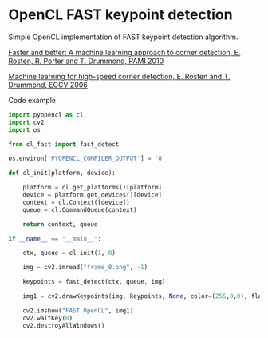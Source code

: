# OpenCL FAST keypoint detection

Simple OpenCL implementation of FAST keypoint detection algorithm.

   [Faster and better: A machine learning approach to corner detection, E. Rosten, R. Porter and T. Drummond, PAMI 2010](https://www.edwardrosten.com/work/rosten_2008_faster.pdf)
   
   [Machine learning for high-speed corner detection, E. Rosten and T. Drummond, ECCV 2006](https://www.edwardrosten.com/work/rosten_2006_machine.pdf)

Code example 

```python
import pyopencl as cl
import cv2
import os

from cl_fast import fast_detect

os.environ['PYOPENCL_COMPILER_OUTPUT'] = '0'

def cl_init(platform, device):

    platform = cl.get_platforms()[platform]
    device = platform.get_devices()[device]
    context = cl.Context([device])
    queue = cl.CommandQueue(context)

    return context, queue

if __name__ == "__main__":

    ctx, queue = cl_init(1, 0)

    img = cv2.imread("frame_0.png", -1)

    keypoints = fast_detect(ctx, queue, img)

    img1 = cv2.drawKeypoints(img, keypoints, None, color=(255,0,0), flags=0)

    cv2.imshow("FAST OpenCL", img1)
    cv2.waitKey(0)
    cv2.destroyAllWindows()
```
